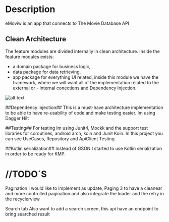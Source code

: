  # Description #
eMoviw is an app that connects to The Movie Database API 

## Clean Architecture ##
The feature modules are divided internally in clean architecture. Inside the feature modules exists:

- a domain package for business logic,
- data package for data retrieving,
- app package for everything UI related, inside this module we have the framework, where we will want all of the implementation related to the external or  - internal conections and Dependency Injection.

![alt text](https://erikjhordan-rey.github.io/images/2016/1/clean_archi.png)

##Dependency injection##
This is a must-have architecture implementation to be able to have re-usability of code and make testing easier. Im using Dagger Hilt

##Testing##
For testing Im using Junit4, Mockk and the support test libraries for coroutines, android arch, koin and Junit Koin. In this project you can see UseCases, Repository and ApiClient Testing

##Kotlin serialization##
Instead of GSON I started to use Kotlin serialization in order to be ready for KMP.

# //TODO´S #

Pagination
I would like to implement as update, Paging 3 to have a cleanear and more controlled pagination and also integrate the loader and the retry in the recyclerview

Search tab
Also want to add a search screen, this api have an endpoint to bring searched result
